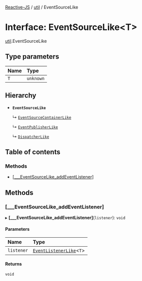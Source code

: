 [Reactive-JS](../README.md) / [util](../modules/util.md) / EventSourceLike

# Interface: EventSourceLike<T\>

[util](../modules/util.md).EventSourceLike

## Type parameters

| Name | Type |
| :------ | :------ |
| `T` | `unknown` |

## Hierarchy

- **`EventSourceLike`**

  ↳ [`EventSourceContainerLike`](util.EventSourceContainerLike.md)

  ↳ [`EventPublisherLike`](util.EventPublisherLike.md)

  ↳ [`DispatcherLike`](util.DispatcherLike.md)

## Table of contents

### Methods

- [[\_\_\_EventSourceLike\_addEventListener]](util.EventSourceLike.md#[___eventsourcelike_addeventlistener])

## Methods

### [\_\_\_EventSourceLike\_addEventListener]

▸ **[___EventSourceLike_addEventListener]**(`listener`): `void`

#### Parameters

| Name | Type |
| :------ | :------ |
| `listener` | [`EventListenerLike`](util.EventListenerLike.md)<`T`\> |

#### Returns

`void`
